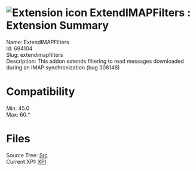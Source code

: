 # ![Extension icon](https://addons.thunderbird.net/user-media/addon_icons/694/694104-64.png?modified=1459088985) ExtendIMAPFilters : Extension Summary

Name: ExtendIMAPFilters  
Id: 694104  
Slug: extendimapfilters  
Description: This addon extends filtering to read messages downloaded during an IMAP synchronization (bug 308148)
  

# Compatibility
Min: 45.0  
Max: 60.*  

# Files

Source Tree: [Src](C:/Dev/Thunderbird/ThunderKdB/xall/x60/694104-extendimapfilters/src)  
Current XPI: [XPI](C:/Dev/Thunderbird/ThunderKdB/xall/x60/694104-extendimapfilters/xpi)  



